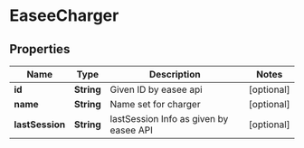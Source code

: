 

# EaseeCharger


## Properties

Name | Type | Description | Notes
------------ | ------------- | ------------- | -------------
**id** | **String** | Given ID by easee api |  [optional]
**name** | **String** | Name set for charger |  [optional]
**lastSession** | **String** | lastSession Info as given by easee API |  [optional]



